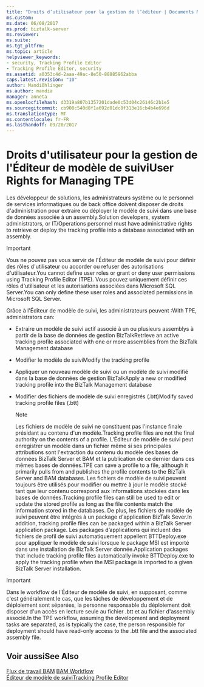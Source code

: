 ```yaml
---
title: "Droits d’utilisateur pour la gestion de l’éditeur | Documents Microsoft"
ms.custom: 
ms.date: 06/08/2017
ms.prod: biztalk-server
ms.reviewer: 
ms.suite: 
ms.tgt_pltfrm: 
ms.topic: article
helpviewer_keywords:
- security, Tracking Profile Editor
- Tracking Profile Editor, security
ms.assetid: a0353c4d-2aaa-49ac-8e50-88885962abba
caps.latest.revision: "10"
author: MandiOhlinger
ms.author: mandia
manager: anneta
ms.openlocfilehash: d3319a807b1357201dade0c53d04c26146c2b1e5
ms.sourcegitcommit: cb908c540d8f1a692d01dc8f313e16cb4b4e696d
ms.translationtype: MT
ms.contentlocale: fr-FR
ms.lasthandoff: 09/20/2017
---
```

# <a name="user-rights-for-managing-tpe"></a><span data-ttu-id="a348b-102">Droits d'utilisateur pour la gestion de l'Éditeur de modèle de suivi</span><span class="sxs-lookup"><span data-stu-id="a348b-102">User Rights for Managing TPE</span></span>
<span data-ttu-id="a348b-103">Les développeur de solutions, les administrateurs système ou le personnel de services informatiques ou de back office doivent disposer de droits d'administration pour extraire ou déployer le modèle de suivi dans une base de données associée à un assembly.</span><span class="sxs-lookup"><span data-stu-id="a348b-103">Solution developers, system administrators, or IT/Operations personnel must have administrative rights to retrieve or deploy the tracking profile into a database associated with an assembly.</span></span>  
  
> [!IMPORTANT]
>  <span data-ttu-id="a348b-104">Vous ne pouvez pas vous servir de l'Éditeur de modèle de suivi pour définir des rôles d'utilisateur ou accorder ou refuser des autorisations d'utilisateur.</span><span class="sxs-lookup"><span data-stu-id="a348b-104">You cannot define user roles or grant or deny user permissions using Tracking Profile Editor (TPE).</span></span> <span data-ttu-id="a348b-105">Vous pouvez uniquement définir ces rôles d'utilisateur et les autorisations associées dans Microsoft SQL Server.</span><span class="sxs-lookup"><span data-stu-id="a348b-105">You can only define these user roles and associated permissions in Microsoft SQL Server.</span></span>  
  
 <span data-ttu-id="a348b-106">Grâce à l'Éditeur de modèle de suivi, les administrateurs peuvent :</span><span class="sxs-lookup"><span data-stu-id="a348b-106">With TPE, administrators can:</span></span>  
  
-   <span data-ttu-id="a348b-107">Extraire un modèle de suivi actif associé à un ou plusieurs assemblys à partir de la base de données de gestion BizTalk</span><span class="sxs-lookup"><span data-stu-id="a348b-107">Retrieve an active tracking profile associated with one or more assemblies from the BizTalk Management database</span></span>  
  
-   <span data-ttu-id="a348b-108">Modifier le modèle de suivi</span><span class="sxs-lookup"><span data-stu-id="a348b-108">Modify the tracking profile</span></span>  
  
-   <span data-ttu-id="a348b-109">Appliquer un nouveau modèle de suivi ou un modèle de suivi modifié dans la base de données de gestion BizTalk</span><span class="sxs-lookup"><span data-stu-id="a348b-109">Apply a new or modified tracking profile into the BizTalk Management database</span></span>  
  
-   <span data-ttu-id="a348b-110">Modifier des fichiers de modèle de suivi enregistrés (.btt)</span><span class="sxs-lookup"><span data-stu-id="a348b-110">Modify saved tracking profile files (.btt)</span></span>  
  
    > [!NOTE]
    >  <span data-ttu-id="a348b-111">Les fichiers de modèle de suivi ne constituent pas l'instance finale présidant au contenu d'un modèle.</span><span class="sxs-lookup"><span data-stu-id="a348b-111">Tracking profile files are not the final authority on the contents of a profile.</span></span> <span data-ttu-id="a348b-112">L'Éditeur de modèle de suivi peut enregistrer un modèle dans un fichier même si ses principales attributions sont l'extraction du contenu du modèle des bases de données BizTalk Server et BAM et la publication de ce dernier dans ces mêmes bases de données.</span><span class="sxs-lookup"><span data-stu-id="a348b-112">TPE can save a profile to a file, although it primarily pulls from and publishes the profile contents to the BizTalk Server and BAM databases.</span></span> <span data-ttu-id="a348b-113">Les fichiers de modèle de suivi peuvent toujours être utilisés pour modifier ou mettre à jour le modèle stocké tant que leur contenu correspond aux informations stockées dans les bases de données.</span><span class="sxs-lookup"><span data-stu-id="a348b-113">Tracking profile files can still be used to edit or update the stored profile as long as the file contents match the information stored in the databases.</span></span> <span data-ttu-id="a348b-114">De plus, les fichiers de modèle de suivi peuvent être intégrés à un package d'application BizTalk Sever.</span><span class="sxs-lookup"><span data-stu-id="a348b-114">In addition, tracking profile files can be packaged within a BizTalk Server application package.</span></span> <span data-ttu-id="a348b-115">Les packages d’applications qui incluent des fichiers de profil de suivi automatiquement appellent BTTDeploy.exe pour appliquer le modèle de suivi lorsque le package MSI est importé dans une installation de BizTalk Server donnée.</span><span class="sxs-lookup"><span data-stu-id="a348b-115">Application packages that include tracking profile files automatically invoke BTTDeploy.exe to apply the tracking profile when the MSI package is imported to a given BizTalk Server installation.</span></span>  
  
> [!IMPORTANT]
>  <span data-ttu-id="a348b-116">Dans le workflow de l'Éditeur de modèle de suivi, en supposant, comme c'est généralement le cas, que les tâches de développement et de déploiement sont séparées, la personne responsable du déploiement doit disposer d'un accès en lecture seule au fichier .btt et au fichier d'assembly associé.</span><span class="sxs-lookup"><span data-stu-id="a348b-116">In the TPE workflow, assuming the development and deployment tasks are separated, as is typically the case, the person responsible for deployment should have read-only access to the .btt file and the associated assembly file.</span></span>  
  
## <a name="see-also"></a><span data-ttu-id="a348b-117">Voir aussi</span><span class="sxs-lookup"><span data-stu-id="a348b-117">See Also</span></span>  
 <span data-ttu-id="a348b-118">[Flux de travail BAM](../core/bam-workflow.md) </span><span class="sxs-lookup"><span data-stu-id="a348b-118">[BAM Workflow](../core/bam-workflow.md) </span></span>  
 [<span data-ttu-id="a348b-119">Éditeur de modèle de suivi</span><span class="sxs-lookup"><span data-stu-id="a348b-119">Tracking Profile Editor</span></span>](../core/tracking-profile-editor.md)